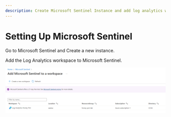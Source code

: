 ```yaml
---
description: Create Microsoft Sentinel Instance and add log analytics workspace.
---
```


# Setting Up Microsoft Sentinel

Go to Microsoft Sentinel and Create a new instance.&#x20;

Add the Log Analytics workspace to Microsoft Sentinel.&#x20;

![](<../.gitbook/assets/image (6).png>)



